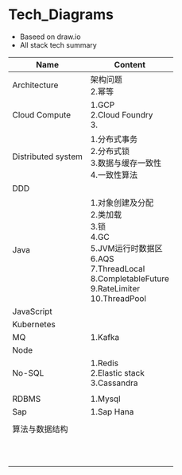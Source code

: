 # Tech_Diagrams
* Baseed on draw.io
* All stack tech summary



| Name               | Content                                                      |
| ------------------ | ------------------------------------------------------------ |
| Architecture       | 架构问题<br />2.幂等                                         |
| Cloud Compute      | 1.GCP<br />2.Cloud Foundry<br />3.                           |
| Distributed system | 1.分布式事务<br />2.分布式锁<br />3.数据与缓存一致性<br />4.一致性算法 |
| DDD                |                                                              |
| Java               | 1.对象创建及分配<br />2.类加载<br />3.锁<br />4.GC<br />5.JVM运行时数据区<br />6.AQS<br />7.ThreadLocal<br />8.CompletableFuture<br />9.RateLimiter<br />10.ThreadPool |
| JavaScript         |                                                              |
| Kubernetes         |                                                              |
| MQ                 | 1.Kafka                                                      |
| Node               |                                                              |
| No-SQL             | 1.Redis<br />2.Elastic stack<br />3.Cassandra                |
|                    |                                                              |
| RDBMS              | 1.Mysql<br />                                                |
| Sap                | 1.Sap Hana                                                   |
|                    |                                                              |
| 算法与数据结构     |                                                              |
|                    |                                                              |
|                    |                                                              |
|                    |                                                              |
|                    |                                                              |
|                    |                                                              |
|                    |                                                              |
|                    |                                                              |
|                    |                                                              |
|                    |                                                              |
|                    |                                                              |